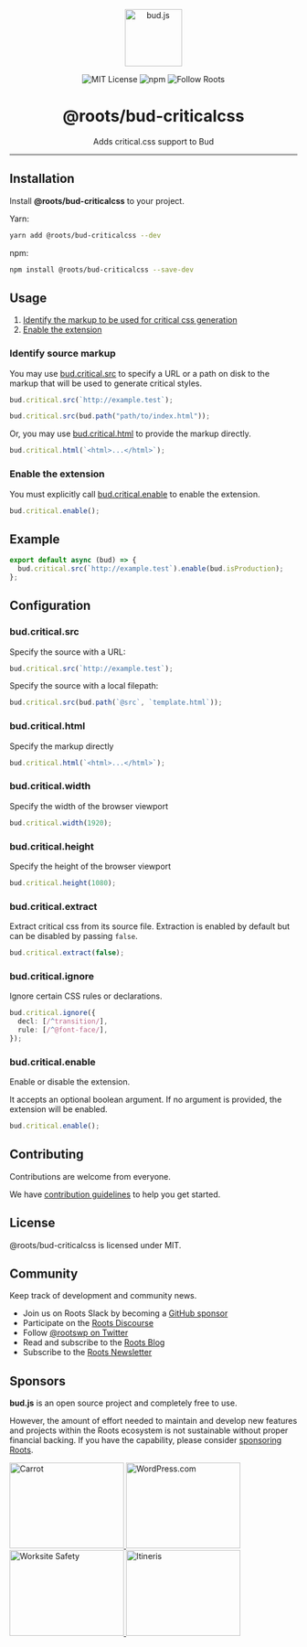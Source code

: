 <p align="center"><img src="https://cdn.roots.io/app/uploads/logo-bud.svg" height="100" alt="bud.js" /></p>

<p align="center">
  <img alt="MIT License" src="https://img.shields.io/github/license/roots/bud?color=%23525ddc&style=flat-square" />
  <img alt="npm" src="https://img.shields.io/npm/v/@roots/bud.svg?color=%23525ddc&style=flat-square" />
  <img alt="Follow Roots" src="https://img.shields.io/twitter/follow/rootswp.svg?color=%23525ddc&style=flat-square" />
</p>

<h1 align="center"><strong>@roots/bud-criticalcss</strong></h1>

<p align="center">
  Adds critical.css support to Bud
</p>

---

## Installation

Install **@roots/bud-criticalcss** to your project.

Yarn:

```sh
yarn add @roots/bud-criticalcss --dev
```

npm:

```sh
npm install @roots/bud-criticalcss --save-dev
```

## Usage

1. [Identify the markup to be used for critical css generation](#identify-source-markup)
2. [Enable the extension](#enable-the-extension)

### Identify source markup

You may use [bud.critical.src](#budcriticalsrc) to specify a URL or a path on disk to the markup that will be used to generate critical styles.

```typescript title="bud.config.mjs"
bud.critical.src(`http://example.test`);
```

```typescript title="bud.config.mjs"
bud.critical.src(bud.path("path/to/index.html"));
```

Or, you may use [bud.critical.html](#budcriticalhtml) to provide the markup directly.

```typescript title="bud.config.mjs"
bud.critical.html(`<html>...</html>`);
```

### Enable the extension

You must explicitly call [bud.critical.enable](#budcriticalenable) to enable the extension.

```typescript title="bud.config.mjs"
bud.critical.enable();
```

## Example

```typescript title="bud.config.mjs"
export default async (bud) => {
  bud.critical.src(`http://example.test`).enable(bud.isProduction);
};
```

## Configuration

### bud.critical.src

Specify the source with a URL:

```typescript title="bud.config.mjs"
bud.critical.src(`http://example.test`);
```

Specify the source with a local filepath:

```typescript title="bud.config.mjs"
bud.critical.src(bud.path(`@src`, `template.html`));
```

### bud.critical.html

Specify the markup directly

```typescript title="bud.config.mjs"
bud.critical.html(`<html>...</html>`);
```

### bud.critical.width

Specify the width of the browser viewport

```typescript title="bud.config.mjs"
bud.critical.width(1920);
```

### bud.critical.height

Specify the height of the browser viewport

```typescript title="bud.config.mjs"
bud.critical.height(1080);
```

### bud.critical.extract

Extract critical css from its source file. Extraction is enabled by default but can be disabled by passing `false`.

```typescript title="bud.config.mjs"
bud.critical.extract(false);
```

### bud.critical.ignore

Ignore certain CSS rules or declarations.

```typescript title="bud.config.mjs"
bud.critical.ignore({
  decl: [/^transition/],
  rule: [/^@font-face/],
});
```

### bud.critical.enable

Enable or disable the extension.

It accepts an optional boolean argument. If no argument is provided, the extension will be enabled.

```typescript title="bud.config.mjs"
bud.critical.enable();
```

## Contributing

Contributions are welcome from everyone.

We have [contribution guidelines](https://github.com/roots/guidelines/blob/master/CONTRIBUTING.md) to help you get started.

## License

@roots/bud-criticalcss is licensed under MIT.

## Community

Keep track of development and community news.

- Join us on Roots Slack by becoming a [GitHub
  sponsor](https://github.com/sponsors/roots)
- Participate on the [Roots Discourse](https://discourse.roots.io/)
- Follow [@rootswp on Twitter](https://twitter.com/rootswp)
- Read and subscribe to the [Roots Blog](https://roots.io/blog/)
- Subscribe to the [Roots Newsletter](https://roots.io/subscribe/)

## Sponsors

**bud.js** is an open source project and completely free to use.

However, the amount of effort needed to maintain and develop new features and projects within the Roots ecosystem is not sustainable without proper financial backing. If you have the capability, please consider [sponsoring Roots](https://github.com/sponsors/roots).

<a href="https://carrot.com/">
<img src="https://cdn.roots.io/app/uploads/carrot.svg" alt="Carrot" width="200" height="150"/>
</a>
<a href="https://wordpress.com/">
<img src="https://cdn.roots.io/app/uploads/wordpress.svg" alt="WordPress.com" width="200" height="150"/>
</a>
<a href="https://worksitesafety.ca/careers/">
<img src="https://cdn.roots.io/app/uploads/worksite-safety.svg" alt="Worksite Safety" width="200" height="150"/>
</a>
<a href="https://www.itineris.co.uk/">
<img src="https://cdn.roots.io/app/uploads/itineris.svg" alt="Itineris" width="200" height="150"/>
</a>
